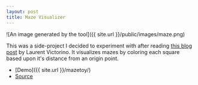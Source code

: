 ```yaml
---
layout: post
title: Maze Visualizer
---
```


![An image generated by the tool]({{ site.url }}/public/images/maze.png)

This was a side-project I decided to experiment with after reading [this blog post](http://www.gamasutra.com/blogs/LaurentVictorino/20141202/231321/Mazes_hidden_beauty.php) by Laurent Victorino. It visualizes mazes by coloring each square based upon it's distance from an origin point.

* [Demo]({{ site.url }}/mazetoy/)
* [Source](https://github.com/konamacona/mazetoy)